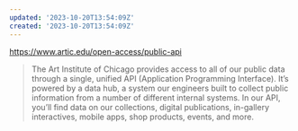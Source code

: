 ```yaml
---
updated: '2023-10-20T13:54:09Z'
created: '2023-10-20T13:54:09Z'
---
```

https://www.artic.edu/open-access/public-api

> The Art Institute of Chicago provides access to all of our public data through a single, unified API (Application Programming Interface). It’s powered by a data hub, a system our engineers built to collect public information from a number of different internal systems. In our API, you’ll find data on our collections, digital publications, in-gallery interactives, mobile apps, shop products, events, and more.